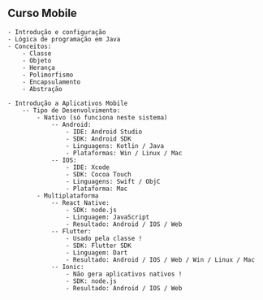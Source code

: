 ## Curso Mobile
    - Introdução e configuração
    - Lógica de programação em Java
    - Conceitos:
        - Classe
        - Objeto
        - Herança
        - Polimorfismo
        - Encapsulamento
        - Abstração

    - Introdução a Aplicativos Mobile
        -- Tipo de Desenvolvimento:
            - Nativo (só funciona neste sistema)
                -- Android:
                    - IDE: Android Studio
                    - SDK: Android SDK
                    - Linguagens: Kotlin / Java
                    - Plataformas: Win / Linux / Mac
                -- IOS:
                    - IDE: Xcode
                    - SDK: Cocoa Touch
                    - Linguagens: Swift / ObjC
                    - Plataforma: Mac
            - Multiplataforma
                -- React Native:
                    - SDK: node.js
                    - Linguagem: JavaScript
                    - Resultado: Android / IOS / Web
                -- Flutter:
                    - Usado pela classe !
                    - SDK: Flutter SDK
                    - Linguagem: Dart
                    - Resultado: Android / IOS / Web / Win / Linux / Mac
                -- Ionic:
                    - Não gera aplicativos nativos !
                    - SDK: node.js
                    - Resultado: Android / IOS / Web